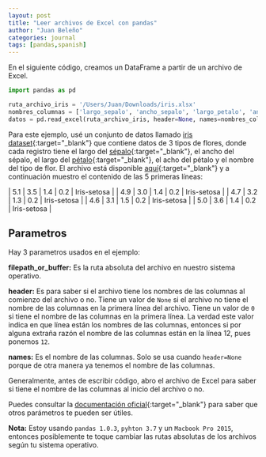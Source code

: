 ```yaml
---
layout: post
title: "Leer archivos de Excel con pandas"
author: "Juan Beleño"
categories: journal
tags: [pandas,spanish]
---
```


En el siguiente código, creamos un DataFrame a partir de un archivo de Excel.

```python
import pandas as pd

ruta_archivo_iris = '/Users/Juan/Downloads/iris.xlsx'
nombres_columnas = ['largo_sepalo', 'ancho_sepalo', 'largo_petalo', 'ancho_petalo', 'tipo_flor']
datos = pd.read_excel(ruta_archivo_iris, header=None, names=nombres_columnas)
```

Para este ejemplo, usé un conjunto de datos llamado [iris dataset](https://archive.ics.uci.edu/ml/datasets/iris){:target="_blank"} que contiene datos de 3 tipos de flores, donde cada registro tiene el largo del [sépalo](https://es.wikipedia.org/wiki/S%C3%A9palo){:target="_blank"}, el ancho del sépalo, el largo del [pétalo](https://es.wikipedia.org/wiki/P%C3%A9talo){:target="_blank"}, el acho del pétalo y el nombre del tipo de flor. El archivo está disponible [aquí](../assets/others/leer-un-archivo-de-excel-en-pandas/iris.xlsx){:target="_blank"} y a continuación muestro el contenido de las 5 primeras líneas:

| 5.1 | 3.5 | 1.4 | 0.2 | Iris-setosa |
| 4.9 | 3.0 | 1.4 | 0.2 | Iris-setosa |
| 4.7 | 3.2 | 1.3 | 0.2 | Iris-setosa |
| 4.6 | 3.1 | 1.5 | 0.2 | Iris-setosa |
| 5.0 | 3.6 | 1.4 | 0.2 | Iris-setosa |


## Parametros
Hay 3 parametros usados en el ejemplo:

**filepath_or_buffer:** Es la ruta absoluta del archivo en nuestro sistema operativo.

**header:** Es para saber si el archivo tiene los nombres de las columnas al comienzo del archivo o no. Tiene un valor de `None` si el archivo no tiene el nombre de las columnas en la primera línea del archivo. Tiene un valor de `0` si tiene el nombre de las columnas en la primera línea. La verdad este valor indica en que línea están los nombres de las columnas, entonces si por alguna extraña razón el nombre de las columnas están en la línea 12, pues ponemos `12`.

**names:** Es el nombre de las columnas. Solo se usa cuando `header=None` porque de otra manera ya tenemos el nombre de las columnas.

Generalmente, antes de escribir código, abro el archivo de Excel para saber si tiene el nombre de las columnas al inicio del archivo o no.

Puedes consultar la [documentación oficial](https://pandas.pydata.org/pandas-docs/stable/reference/api/pandas.read_excel.html){:target="_blank"} para saber que otros parámetros te pueden ser útiles.

**Nota:** Estoy usando `pandas 1.0.3`, `pyhton 3.7` y un `Macbook Pro 2015`, entonces posiblemente te toque cambiar las rutas absolutas de los archivos según tu sistema operativo.
